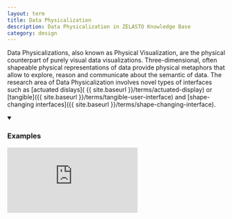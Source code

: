 ```yaml
---
layout: term
title: Data Physicalization
description: Data Physicalization in ZELASTO Knowledge Base
category: design
---
```

Data Physicalizations, also known as Physical Visualization, are the physical counterpart of purely visual data visualizations. Three-dimensional, often shapeable physical representations of data provide physical metaphors that allow to explore, reason and communicate about the semantic of data.
The research area of Data Physicalization involves novel types of interfaces such as [actuated dislays]( {{ site.baseurl }}/terms/actuated-display) or [tangible]({{ site.baseurl }}/terms/tangible-user-interface) and [shape-changing interfaces]({{ site.baseurl }}/terms/shape-changing-interface). 

<details markdown="1" open>
<summary><h3>Examples</h3></summary> 

<div class="media-wrapper"><iframe src="https://www.youtube.com/embed/RG0sSDBjdmQ" frameborder="0" allow="accelerometer; autoplay; encrypted-media; gyroscope; picture-in-picture" allowfullscreen></iframe></div>

</details>


